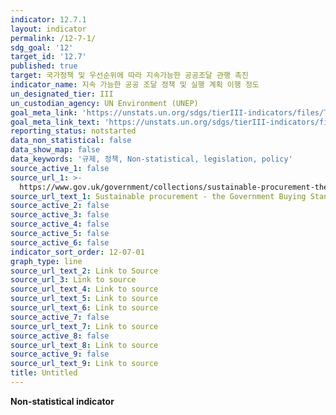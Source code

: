 ```yaml
---
indicator: 12.7.1
layout: indicator
permalink: /12-7-1/
sdg_goal: '12'
target_id: '12.7'
published: true
target: 국가정책 및 우선순위에 따라 지속가능한 공공조달 관행 촉진
indicator_name: 지속 가능한 공공 조달 정책 및 실행 계획 이행 정도
un_designated_tier: III
un_custodian_agency: UN Environment (UNEP)
goal_meta_link: 'https://unstats.un.org/sdgs/tierIII-indicators/files/Tier3-12-07-01.pdf'
goal_meta_link_text: 'https://unstats.un.org/sdgs/tierIII-indicators/files/Tier3-12-07-01.pdf'
reporting_status: notstarted
data_non_statistical: false
data_show_map: false
data_keywords: '규제, 정책, Non-statistical, legislation, policy'
source_active_1: false
source_url_1: >-
  https://www.gov.uk/government/collections/sustainable-procurement-the-government-buying-standards-gbs
source_url_text_1: Sustainable procurement - the Government Buying Standards (GBS)
source_active_2: false
source_active_3: false
source_active_4: false
source_active_5: false
source_active_6: false
indicator_sort_order: 12-07-01
graph_type: line
source_url_text_2: Link to Source
source_url_3: Link to source
source_url_text_4: Link to source
source_url_text_5: Link to source
source_url_text_6: Link to source
source_active_7: false
source_url_text_7: Link to source
source_active_8: false
source_url_text_8: Link to source
source_active_9: false
source_url_text_9: Link to source
title: Untitled
---
```

**Non-statistical indicator**
